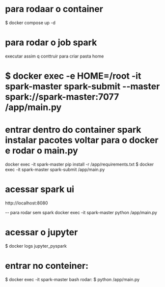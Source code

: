 
# para rodaar o container
$ docker compose up -d

# para rodar o job spark
 executar assim q conttruir para criar pasta home
# $ docker exec -e HOME=/root -it spark-master spark-submit --master spark://spark-master:7077 /app/main.py

# entrar dentro do container spark instalar pacotes voltar para o docker e rodar o main.py

docker exec -it spark-master pip install -r /app/requirements.txt
$ docker exec -it spark-master spark-submit /app/main.py

# acessar spark ui
http://localhost:8080


-- para rodar sem spark
docker exec -it spark-master python /app/main.py


# acessar o jupyter
$ docker logs jupyter_pyspark

# entrar no conteiner: 
$ docker exec -it spark-master bash 
rodar: $ python /app/main.py


